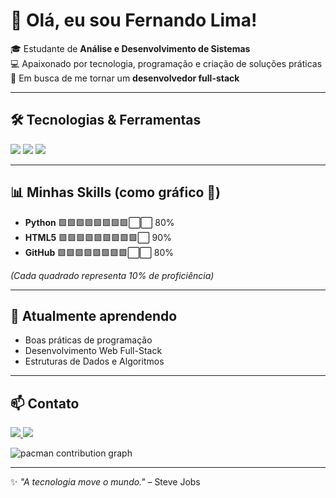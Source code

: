 # 👋 Olá, eu sou Fernando Lima!

🎓 Estudante de **Análise e Desenvolvimento de Sistemas**  
💻 Apaixonado por tecnologia, programação e criação de soluções práticas  
🚀 Em busca de me tornar um **desenvolvedor full-stack**

---

## 🛠️ Tecnologias & Ferramentas

<p align="left">
  <img src="https://img.shields.io/badge/-Python-3776AB?style=for-the-badge&logo=python&logoColor=white" /> 
  <img src="https://img.shields.io/badge/-HTML5-E34F26?style=for-the-badge&logo=html5&logoColor=white" /> 
  <img src="https://img.shields.io/badge/-GitHub-181717?style=for-the-badge&logo=github&logoColor=white" />
</p>

---

## 📊 Minhas Skills (como gráfico 🎨)

- **Python**    🟩🟩🟩🟩🟩🟩🟩🟩⬜⬜ 80%  
- **HTML5**     🟩🟩🟩🟩🟩🟩🟩🟩🟩⬜ 90%  
- **GitHub**    🟩🟩🟩🟩🟩🟩🟩🟩⬜⬜ 80%  

*(Cada quadrado representa 10% de proficiência)*

---

## 🌱 Atualmente aprendendo
- Boas práticas de programação  
- Desenvolvimento Web Full-Stack  
- Estruturas de Dados e Algoritmos  

---

## 📫 Contato
<p>
  <a href="https://www.linkedin.com/in/fernando-de-oliveira-a8bbb1278">
    <img src="https://img.shields.io/badge/-LinkedIn-0A66C2?style=for-the-badge&logo=linkedin&logoColor=white" />
  </a>
  <a href="mailto:fernandooliveira2508@outlook.com">
    <img src="https://img.shields.io/badge/-Email-D14836?style=for-the-badge&logo=gmail&logoColor=white" />
  </a>
</p>

<picture>
  <source media="(prefers-color-scheme: dark)" srcset="https://raw.githubusercontent.com/maurodesouza/maurodesouza/output/pacman-contribution-graph-dark.svg">
  <source media="(prefers-color-scheme: light)" srcset="https://raw.githubusercontent.com/maurodesouza/maurodesouza/output/pacman-contribution-graph.svg">
  <img alt="pacman contribution graph" src="https://raw.githubusercontent.com/maurodesouza/maurodesouza/output/pacman-contribution-graph.svg">
</picture>


---

✨ _"A tecnologia move o mundo."_ – Steve Jobs
